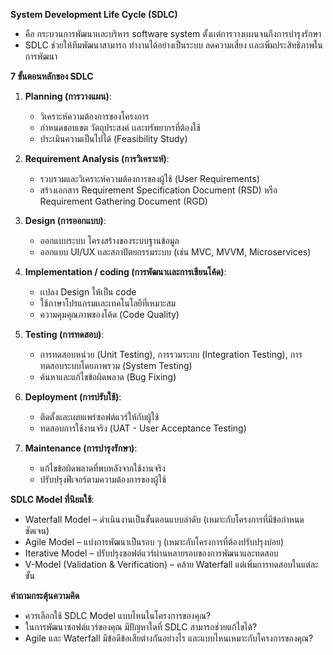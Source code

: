 **System Development Life Cycle (SDLC)**
- คือ กระบวนการพัฒนาเเละบริหาร software system ตั้งเเต่การวางเเผนจนถึงการบำรุงรักษา 
- SDLC ช่วยให้ทีมพัฒนาสามารถ ทำงานได้อย่างเป็นระบบ ลดความเสี่ยง เเละเพิ่มประสิทธิภาพในการพัฒนา

**7 ขั้นตอนหลักของ SDLC**

1. **Planning (การวางแผน)**:
   - วิเคราะห์ความต้องการของโครงการ
   - กำหนดขอบเขต วัตถุประสงค์ เเละทรัพยากรที่ต้องใช้
   - ประเมินความเป็นไปได้ (Feasibility Study)

2. **Requirement Analysis (การวิเคราะห์)**:
   - รวบรวมและวิเคราะห์ความต้องการของผู้ใช้ (User Requirements)
   - สร้างเอกสาร Requirement Specification Document (RSD) หรือ Requirement Gathering Document (RGD)


3. **Design (การออกแบบ)**:
   - ออกแบบระบบ โครงสร้างของระบบฐานข้อมูล
   - ออกแบบ UI/UX เเละสถาปัตยกรรมระบบ (เช่น MVC, MVVM, Microservices)


4. **Implementation / coding (การพัฒนาเเละการเขียนโค้ด)**:
   - เเปลง Design ให้เป็น code
   - ใช้ภาษาโปรแกรมเเละเทคโนโลยีที่เหมาะสม
   - ความคุมคุณภาพของโค้ด (Code Quality)


5. **Testing (การทดสอบ)**:
   - การทดสอบหน่วย (Unit Testing), การรวมระบบ (Integration Testing), การทดสอบระบบโดยภาพรวม (System  Testing) 
   - ค้นหาและแก้ไขข้อผิดพลาด (Bug Fixing)


6. **Deployment (การปรับใช้)**:
   - ติดตั้งและเผยแพร่ซอฟต์แวร์ให้กับผู้ใช้
   - ทดสอบการใช้งานจริง (UAT - User Acceptance Testing)


7. **Maintenance (การบำรุงรักษา)**:
    - แก้ไขข้อผิดพลาดที่พบหลังจากใช้งานจริง
    - ปรับปรุงฟีเจอร์ตามความต้องการของผู้ใช้

**SDLC Model ที่นิยมใช้**:
   - Waterfall Model – ดำเนินงานเป็นขั้นตอนแบบลำดับ (เหมาะกับโครงการที่มีข้อกำหนดชัดเจน)
   - Agile Model – แบ่งการพัฒนาเป็นรอบ ๆ (เหมาะกับโครงการที่ต้องปรับปรุงบ่อย)
   - Iterative Model – ปรับปรุงซอฟต์แวร์ผ่านหลายรอบของการพัฒนาและทดสอบ
   - V-Model (Validation & Verification) – คล้าย Waterfall แต่เพิ่มการทดสอบในแต่ละขั้น

**คำถามกระตุ้นความคิด**
   - ควรเลือกใช้ SDLC Model แบบไหนในโครงการของคุณ?
   - ในการพัฒนาซอฟต์แวร์ของคุณ มีปัญหาใดที่ SDLC สามารถช่วยแก้ไขได้?
   - Agile และ Waterfall มีข้อดีข้อเสียต่างกันอย่างไร และแบบไหนเหมาะกับโครงการของคุณ?